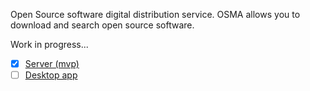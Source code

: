 Open Source software digital distribution service. OSMA allows you to download and search open source software.

Work in progress...

- [x] [Server (mvp)](https://github.com/OSMA-D/osma-app)
- [ ] [Desktop app](https://github.com/OSMA-D/osma-app)
